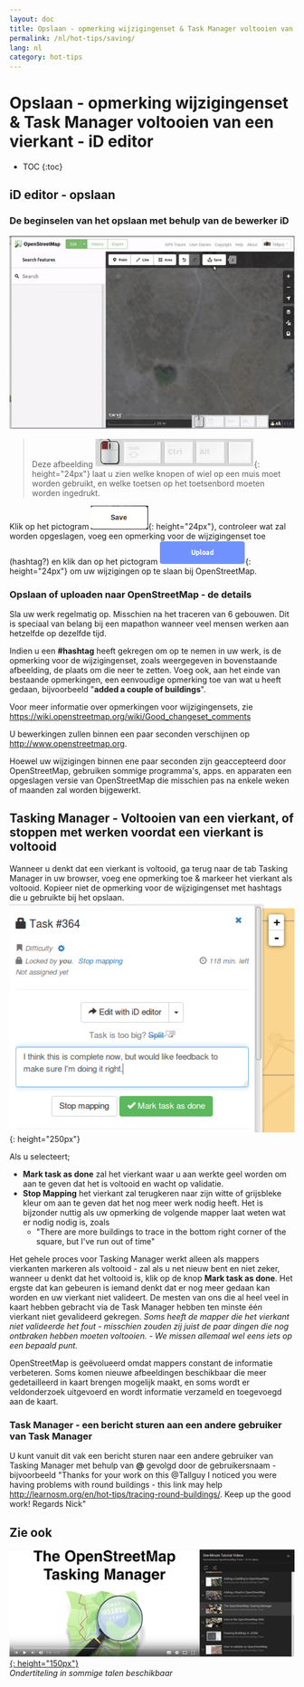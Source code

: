 ```yaml
---
layout: doc
title: Opslaan - opmerking wijzigingenset & Task Manager voltooien van een vierkant - iD editor
permalink: /nl/hot-tips/saving/
lang: nl
category: hot-tips
---
```


Opslaan - opmerking wijzigingenset & Task Manager voltooien van een vierkant - iD editor
============

- TOC
{:toc}

iD editor - opslaan
------------------

### De beginselen van het opslaan met behulp van de bewerker iD ###

![saving][]

> Deze afbeelding ![keymon]{: height="24px"} laat u zien welke knopen of wiel op een muis moet worden gebruikt, en welke toetsen op het toetsenbord moeten worden ingedrukt.  

Klik op het pictogram ![save-icon]{: height="24px"}, controleer wat zal worden opgeslagen, voeg een opmerking voor de wijzigingenset toe (hashtag?) en klik dan op het pictogram ![upload]{: height="24px"} om uw wijzigingen op te slaan bij OpenStreetMap.  

### Opslaan of uploaden naar OpenStreetMap - de details ###

Sla uw werk regelmatig op. Misschien na het traceren van 6 gebouwen. Dit is speciaal van belang bij een mapathon wanneer veel mensen werken aan hetzelfde op dezelfde tijd.  

Indien u een **#hashtag** heeft gekregen om op te nemen in uw werk, is de opmerking voor de wijzigingenset, zoals weergegeven in bovenstaande afbeelding, de plaats om die neer te zetten. Voeg ook, aan het einde van bestaande opmerkingen, een eenvoudige opmerking toe van wat u heeft gedaan, bijvoorbeeld "**added a couple of buildings**".  

Voor meer informatie over opmerkingen voor wijzigingensets, zie <https://wiki.openstreetmap.org/wiki/Good_changeset_comments>  

U bewerkingen zullen binnen een paar seconden verschijnen op <http://www.openstreetmap.org>.  

Hoewel uw wijzigingen binnen ene paar seconden zijn geaccepteerd door OpenStreetMap, gebruiken sommige programma's, apps. en apparaten een opgeslagen versie van OpenStreetMap die misschien pas na enkele weken of maanden zal worden bijgewerkt.  

Tasking Manager - Voltooien van een vierkant, of stoppen met werken voordat een vierkant is voltooid  
-------------------------------------------------------------------

Wanneer u denkt dat een vierkant is voltooid, ga terug naar de tab Tasking Manager in uw browser, voeg ene opmerking toe & markeer het vierkant als voltooid. Kopieer niet de opmerking voor de wijzigingenset met hashtags die u gebruikte bij het opslaan.  
![mark task as done]{: height="250px"}  

Als u selecteert;

- **Mark task as done** zal het vierkant waar u aan werkte geel worden om aan te geven dat het is voltooid en wacht op validatie.  
- **Stop Mapping** het vierkant zal terugkeren naar zijn witte of grijsbleke kleur om aan te geven dat het nog meer werk nodig heeft. Het is bijzonder nuttig als uw opmerking de volgende mapper laat weten wat er nodig nodig is, zoals  
    - "There are more buildings to trace in the bottom right corner of the square, but I've run out of time"  

Het gehele proces voor Tasking Manager werkt alleen als mappers vierkanten markeren als voltooid - zal als u net nieuw bent en niet zeker, wanneer u denkt dat het voltooid is, klik op de knop **Mark task as done**. Het ergste dat kan gebeuren is iemand denkt dat er nog meer gedaan kan worden en uw vierkant niet valideert. De mesten van ons die al heel veel in kaart hebben gebracht via de Task Manager hebben ten minste één vierkant niet gevalideerd gekregen. *Soms heeft de mapper die het vierkant niet valideerde het fout - misschien zouden zij juist de paar dingen die nog ontbraken hebben moeten voltooien. - We missen allemaal wel eens iets op een bepaald punt.*  

OpenStreetMap is geëvolueerd omdat mappers constant de informatie verbeteren. Soms komen nieuwe afbeeldingen beschikbaar die meer gedetailleerd in kaart brengen mogelijk maakt, en soms wordt er veldonderzoek uitgevoerd en wordt informatie verzameld en toegevoegd aan de kaart.   

### Task Manager - een bericht sturen aan een andere gebruiker van Task Manager ###
U kunt vanuit dit vak een bericht sturen naar een andere gebruiker van Tasking Manager met behulp van **@** gevolgd door de gebruikersnaam - bijvoorbeeld "Thanks for your work on this @Tallguy I noticed you were having problems with round buildings - this link may help http://learnosm.org/en/hot-tips/tracing-round-buildings/. Keep up the good work! Regards Nick"  

Zie ook  
---------

[![OSM-TM-video]{: height="150px"}](https://www.youtube.com/watch?v=_feTGQXLf_M&list=PLb9506_-6FMHZ3nwn9heri3xjQKrSq1hN&index=9 "Humanitarian OpenStreetMap Team - Tasking Manager Tutorial Videos")  
*Ondertiteling in sommige talen beschikbaar*  



[saving]:/images/hot-tips/saving.gif
[keymon]:/images/hot-tips/keymon.png
[mark task as done]:/images/hot-tips/mark-task-as-done.png
[save-icon]: /images/beginner/save-icon.png "Pictogram Opslaan"
[upload]: /images/beginner/upload.png "Uploaden"
[arrow-up]: /images/arrow-up.png
[OSM-TM-video]: /images/hot-tips/OSM-TM-video.png "Humanitarian OpenStreetMap Team - Tasking Manager Tutorial Videos"